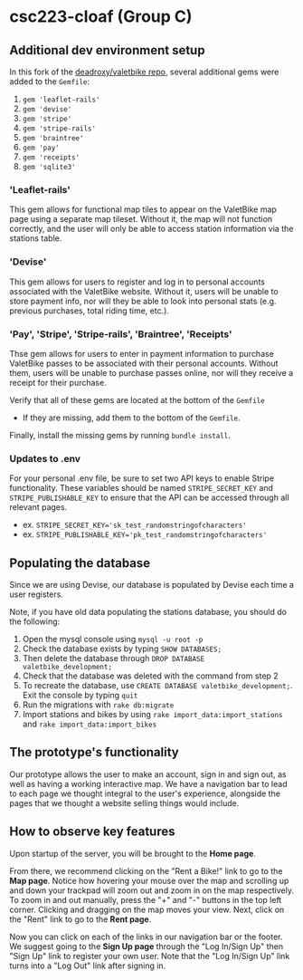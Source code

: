# csc223-cloaf (Group C)

## Additional dev environment setup
In this fork of the [deadroxy/valetbike repo](https://github.com/deadroxy/valetbike), several additional gems were added to the `Gemfile`: 
1. `gem 'leaflet-rails'`
2. `gem 'devise'`
3. `gem 'stripe'`
4. `gem 'stripe-rails'`
5. `gem 'braintree'`
6. `gem 'pay'`
7. `gem 'receipts'`
8. `gem 'sqlite3'`

### 'Leaflet-rails'
This gem allows for functional map tiles to appear on the ValetBike map page using a separate map tileset. Without it, the map will not function correctly, and the user will only be able to access station information via the stations table.

### 'Devise'
This gem allows for users to register and log in to personal accounts associated with the ValetBike website. Without it, users will be unable to store payment info, nor will they be able to look into personal stats (e.g. previous purchases, total riding time, etc.).

### 'Pay', 'Stripe', 'Stripe-rails', 'Braintree', 'Receipts'
Thse gem allows for users to enter in payment information to purchase ValetBike passes to be associated with their personal accounts. Without them, users will be unable to purchase passes online, nor will they receive a receipt for their purchase.

Verify that all of these gems are located at the bottom of the `Gemfile`
* If they are missing, add them to the bottom of the `Gemfile`.

Finally, install the missing gems by running `bundle install`.

### Updates to .env
For your personal .env file, be sure to set two API keys to enable Stripe functionality. These variables should be named `STRIPE_SECRET_KEY` and `STRIPE_PUBLISHABLE_KEY` to ensure that the API can be accessed through all relevant pages.

* ex. `STRIPE_SECRET_KEY='sk_test_randomstringofcharacters'`
* ex. `STRIPE_PUBLISHABLE_KEY='pk_test_randomstringofcharacters'`

## Populating the database
Since we are using Devise, our database is populated by Devise each time a user registers.

Note, if you have old data populating the stations database, you should do the following:

1. Open the mysql console using `mysql -u root -p`
2. Check the database exists by typing `SHOW DATABASES;`
3. Then delete the database through `DROP DATABASE valetbike_development;`
4. Check that the database was deleted with the command from step 2
5. To recreate the database, use `CREATE DATABASE valetbike_development;`. Exit the console by typing `quit`
6. Run the migrations with `rake db:migrate`
7. Import stations and bikes by using `rake import_data:import_stations` and `rake import_data:import_bikes`    

## The prototype's functionality
Our prototype allows the user to make an account, sign in and sign out, as well as having a working interactive map. We have a navigation bar to lead to each page we thought integral to the user's experience, alongside the pages that we thought a website selling things would include.

## How to observe key features
Upon startup of the server, you will be brought to the **Home page**. 

From there, we recommend clicking on the "Rent a Bike!" link to go to the **Map page**. Notice how hovering your mouse over the map and scrolling up and down your trackpad will zoom out and zoom in on the map respectively. To zoom in and out manually, press the "+" and "-" buttons in the top left corner. Clicking and dragging on the map moves your view. Next, click on the "Rent" link to go to the **Rent page**.

Now you can click on each of the links in our navigation bar or the footer. We suggest going to the **Sign Up page** through the "Log In/Sign Up" then "Sign Up" link to register your own user. Note that the "Log In/Sign Up" link turns into a "Log Out" link after signing in.


